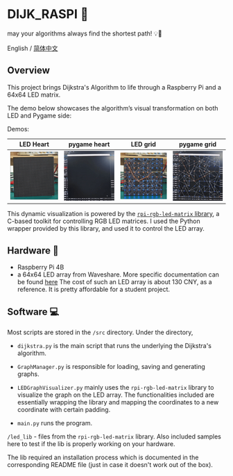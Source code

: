 
# DIJK_RASPI 🚀

may your algorithms always find the shortest path! 💡👾

English / [简体中文](docs/README_zh.md)


## Overview

This project brings Dijkstra's Algorithm to life through a Raspberry Pi and a 64x64 LED matrix.

The demo below showcases the algorithm’s visual transformation on both LED and Pygame side:

Demos:

| LED Heart | pygame heart | LED grid | pygame grid |
| --------- | ------------ | -------- | ----------- |
| ![](docs/assets/heart1.gif) |  ![](docs/assets/heart2.gif)           | ![](docs/assets/grid1.gif)         |  ![](docs/assets/grid2.gif)           |



This dynamic visualization is powered by the [`rpi-rgb-led-matrix` library](https://github.com/hzeller/rpi-rgb-led-matrix/), a C-based toolkit for controlling RGB LED matrices. 
I used the Python wrapper provided by this library, and used it to control the LED array.


## Hardware 🔧

- Raspberry Pi 4B
- a 64x64 LED array from Waveshare. More specific documentation can be found [here](https://www.waveshare.net/wiki/RGB-Matrix-P2.5-64x64)
    The cost of such an LED array is about 130 CNY, as a reference. It is pretty affordable for a student project.

## Software 💻

Most scripts are stored in the `/src` directory. Under the directory, 

- `dijkstra.py` is the main script that runs the underlying the Dijkstra's algorithm.

- `GraphManager.py` is responsible for loading, saving and generating graphs.

- `LEDGraphVisualizer.py` mainly uses the `rpi-rgb-led-matrix` library to visualize the graph on the LED array. The functionalities included are essentially wrapping the library and mapping the coordinates to a new coordinate with certain padding. 

- `main.py` runs the program.

`/led_lib` - files from the `rpi-rgb-led-matrix` library. Also included samples here to test if the lib is properly working on your hardware.

The lib required an installation process which is documented in the corresponding README file (just in case it doesn't work out of the box).









